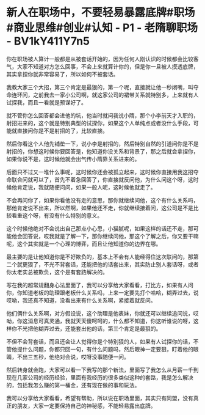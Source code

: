 # 新人在职场中，不要轻易暴露底牌#职场#商业思维#创业#认知 - P1 - 老隋聊职场 - BV1kY411Y7n5

你在职场被人算计一般都是从被套话开始的，因为任何人刚认识的时候都会比较客气，大家不知道对方怎么回事，不会上来就算计你的，但是你一旦被人摸透底牌，其实拿捏你就非常容易了，所以如何不被套话。

我教大家三个大招，第三个肯定是最狠的，第一个呢，直接就让他一秒闭嘴，叫夺命连环问，之前我去一家小公司啊，就这家公司的裙带关系就特别多，上来就有人试探我，而且一看就是预谋好了。

就不管你怎么回答都会进他的坑，他当时就问我说小隋，那个小李前天才入职的，射招进来的，这个就是特别典型的试探你，如果这个人单纯点或者没什么手段，可能就直接问你是不是射招的了，比较直接。

然后你看这个人他先铺垫一下，说小李是射招的，然后特别自然的引道问你是不是射招的，你想这时候你要回答是，他知道你没关系和背景了，那之后就会拿捏你，如果你说不是，这时候他就会出气传小隋靠关系进来的。

后面只不过又一堆什么事呢，这时候你还会被孤立起来，这时候你直接用我这招夺命联合问就可以了，首先不着急回答了，你直接就反问他，为什么问这个呀，这时候他肯定说，我就随便问问，如果一般人呢，这时候他就走了。

不会再问你了，如果你看他没有走的意思，那你就继续问他，这个有什么关系吗，那他肯定说不出来，所以然啊，如果他还不走，你就继续接着问，这公司是不是比较看重这个呀，有没有什么特别的意义。

这个时候他绝对不会说出自己那点小心思，小猫腻呢，如果这样的话还不走，那可能他会回答说，哎我就是了解一下，那你继续问他，那这个了解之后，你又要干嘛呢，这个其实就是一个心理的博弈，而且让他知道你的边界在哪。

最主要的是让他知道你是不好欺负的，基本上不会有人能经得住这次联问的，那第二个就更狠了，不光不背套话，还能把他的话套出来，其实防止别人套话呀，或者你太老实总被欺负，这个是有套路解决的。

写在我的超常规翻身心法里面了，我可以分享给大家看看，打比方，如果有人问你，你知道老板的助理跟老板什么关系吗，上来一定要先打个哈哈，糊弄过去，说哎呦，我还真不知道，没看出来有什么关系啊，紧接着就反问。

他们俩什么关系啊，对方假设说，这个助理是他表妹，你就还可以继续追问说，哎呦，你这消息可真灵通，我就天天傻呵呵的，什么都不知道，你这听谁说的呀，这样你不光把他糊弄过去，还能套出他的话，第三个肯定是最狠的。

不但不会背套话，而且还会让人觉得你是个特别狠的人，如果有人试探你的话，不管他提什么问题，你都只回一句，有什么问题吗，然后眼神一定要狠，盯着他的眼睛，不出三五秒，他绝对会说，哎呀没事随便一问。

然后转身就会跑，大家可以看一下我写的那个新法，里面写了我怎么从月薪一千到现在几家公司的经历经验，里面有我经历的很多类似这种的套路，我是怎么解决的，包括我怎么赚的第一桶金，还有现在做的事和玩法。

我可以分享给大家看看，希望有帮助，所以说在职场里面，其实只有同盟，没有真正的朋友，大家一定要保持自己的神秘感，不能轻易露出底牌。

